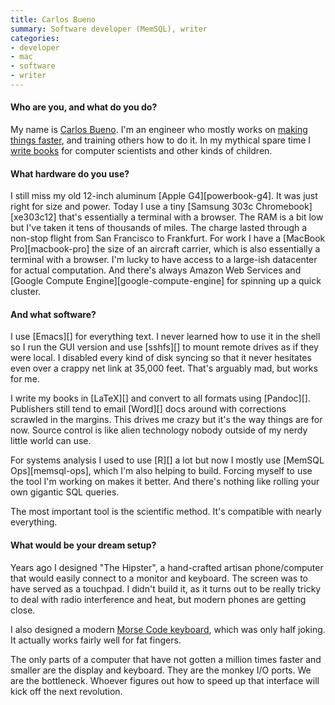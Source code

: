 ```yaml
---
title: Carlos Bueno
summary: Software developer (MemSQL), writer
categories:
- developer
- mac
- software
- writer
---
```


#### Who are you, and what do you do?

My name is [Carlos Bueno](http://carlos.bueno.org/). I'm an engineer who mostly works on [making things faster](http://carlos.bueno.org/optimization/ "Carlos' book about optimisation."), and training others how to do it. In my mythical spare time I [write books](http://www.laurenipsum.org/ "Carlos' children's book about computer science.") for computer scientists and other kinds of children.

#### What hardware do you use?

I still miss my old 12-inch aluminum [Apple G4][powerbook-g4]. It was just right for size and power. Today I use a tiny [Samsung 303c Chromebook][xe303c12] that's essentially a terminal with a browser. The RAM is a bit low but I've taken it tens of thousands of miles. The charge lasted through a non-stop flight from San Francisco to Frankfurt. For work I have a [MacBook Pro][macbook-pro] the size of an aircraft carrier, which is also essentially a terminal with a browser. I'm lucky to have access to a large-ish datacenter for actual computation. And there's always Amazon Web Services and [Google Compute Engine][google-compute-engine] for spinning up a quick cluster.

#### And what software?

I use [Emacs][] for everything text. I never learned how to use it in the shell so I run the GUI version and use [sshfs][] to mount remote drives as if they were local. I disabled every kind of disk syncing so that it never hesitates even over a crappy net link at 35,000 feet. That's arguably mad, but works for me.

I write my books in [LaTeX][] and convert to all formats using [Pandoc][]. Publishers still tend to email [Word][] docs around with corrections scrawled in the margins. This drives me crazy but it's the way things are for now. Source control is like alien technology nobody outside of my nerdy little world can use.

For systems analysis I used to use [R][] a lot but now I mostly use [MemSQL Ops][memsql-ops], which I'm also helping to build. Forcing myself to use the tool I'm working on makes it better. And there's nothing like rolling your own gigantic SQL queries.

The most important tool is the scientific method. It's compatible with nearly everything.

#### What would be your dream setup?

Years ago I designed "The Hipster", a hand-crafted artisan phone/computer that would easily connect to a monitor and keyboard. The screen was to have served as a touchpad. I didn't build it, as it turns out to be really tricky to deal with radio interference and heat, but modern phones are getting close.

I also designed a modern [Morse Code keyboard](http://carlos.bueno.org/dotdotdash/ "Carlos' morse code keyboard."), which was only half joking. It actually works fairly well for fat fingers.

The only parts of a computer that have not gotten a million times faster and smaller are the display and keyboard. They are the monkey I/O ports. We are the bottleneck. Whoever figures out how to speed up that interface will kick off the next revolution.
